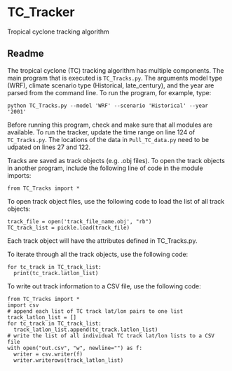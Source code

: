 # TC_Tracker
Tropical cyclone tracking algorithm

## Readme
The tropical cyclone (TC) tracking algorithm has multiple components. The main program that is executed is `TC_Tracks.py`. The arguments model type (WRF), climate scenario type (Historical, late_century), and the year are parsed from the command line. To run the program, for example, type:
```
python TC_Tracks.py --model 'WRF' --scenario 'Historical' --year '2001'
```
Before running this program, check and make sure that all modules are available. To run the tracker, update the time range on line 124 of `TC_Tracks.py`. The locations of the data in `Pull_TC_data.py` need to be udpated on lines 27 and 122. 

Tracks are saved as track objects (e.g. .obj files). To open the track objects in another program, include the following line of code in the module imports:
```
from TC_Tracks import *  
```
To open track object files, use the following code to load the list of all track objects:
```
track_file = open('track_file_name.obj', "rb")
TC_track_list = pickle.load(track_file) 
```
Each track object will have the attributes defined in TC_Tracks.py.

To iterate through all the track objects, use the following code:
```
for tc_track in TC_track_list:
  print(tc_track.latlon_list)	
```

To write out track information to a CSV file, use the following code:
```
from TC_Tracks import *
import csv
# append each list of TC track lat/lon pairs to one list
track_latlon_list = [] 
for tc_track in TC_track_list:
  track_latlon_list.append(tc_track.latlon_list)
# write the list of all individual TC track lat/lon lists to a CSV file 
with open("out.csv", "w", newline="") as f:
  writer = csv.writer(f)
  writer.writerows(track_latlon_list)
```